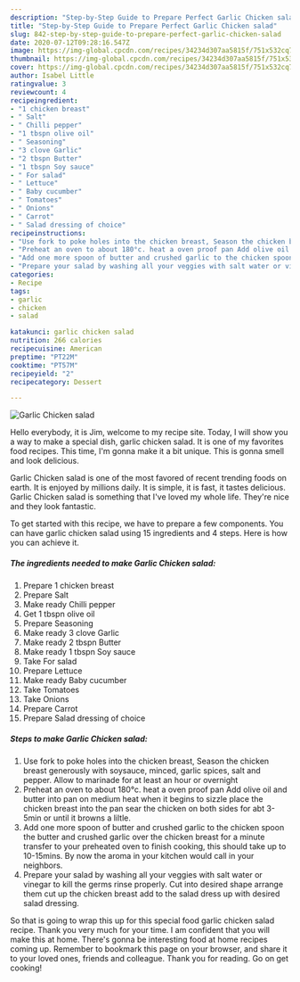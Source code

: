 ```yaml
---
description: "Step-by-Step Guide to Prepare Perfect Garlic Chicken salad"
title: "Step-by-Step Guide to Prepare Perfect Garlic Chicken salad"
slug: 842-step-by-step-guide-to-prepare-perfect-garlic-chicken-salad
date: 2020-07-12T09:28:16.547Z
image: https://img-global.cpcdn.com/recipes/34234d307aa5815f/751x532cq70/garlic-chicken-salad-recipe-main-photo.jpg
thumbnail: https://img-global.cpcdn.com/recipes/34234d307aa5815f/751x532cq70/garlic-chicken-salad-recipe-main-photo.jpg
cover: https://img-global.cpcdn.com/recipes/34234d307aa5815f/751x532cq70/garlic-chicken-salad-recipe-main-photo.jpg
author: Isabel Little
ratingvalue: 3
reviewcount: 4
recipeingredient:
- "1 chicken breast"
- " Salt"
- " Chilli pepper"
- "1 tbspn olive oil"
- " Seasoning"
- "3 clove Garlic"
- "2 tbspn Butter"
- "1 tbspn Soy sauce"
- " For salad"
- " Lettuce"
- " Baby cucumber"
- " Tomatoes"
- " Onions"
- " Carrot"
- " Salad dressing of choice"
recipeinstructions:
- "Use fork to poke holes into the chicken breast, Season the chicken breast generously with soysauce, minced, garlic spices, salt and pepper. Allow to marinade for at least an hour or overnight"
- "Preheat an oven to about 180°c. heat a oven proof pan Add olive oil and butter into pan on medium heat when it begins to sizzle place the chicken breast into the pan sear the chicken on both sides for abt 3-5min or until it browns a liltle."
- "Add one more spoon of butter and crushed garlic to the chicken spoon the butter and crushed garlic over the chicken breast for a minute transfer to your preheated oven to finish cooking, this should take up to 10-15mins. By now the aroma in your kitchen would call in your neighbors."
- "Prepare your salad by washing all your veggies with salt water or vinegar to kill the germs rinse properly. Cut into desired shape arrange them cut up the chicken breast add to the salad dress up with desired salad dressing."
categories:
- Recipe
tags:
- garlic
- chicken
- salad

katakunci: garlic chicken salad 
nutrition: 266 calories
recipecuisine: American
preptime: "PT22M"
cooktime: "PT57M"
recipeyield: "2"
recipecategory: Dessert

---
```



![Garlic Chicken salad](https://img-global.cpcdn.com/recipes/34234d307aa5815f/751x532cq70/garlic-chicken-salad-recipe-main-photo.jpg)

Hello everybody, it is Jim, welcome to my recipe site. Today, I will show you a way to make a special dish, garlic chicken salad. It is one of my favorites food recipes. This time, I'm gonna make it a bit unique. This is gonna smell and look delicious.

Garlic Chicken salad is one of the most favored of recent trending foods on earth. It is enjoyed by millions daily. It is simple, it is fast, it tastes delicious. Garlic Chicken salad is something that I've loved my whole life. They're nice and they look fantastic.




To get started with this recipe, we have to prepare a few components. You can have garlic chicken salad using 15 ingredients and 4 steps. Here is how you can achieve it.

<!--inarticleads1-->

##### The ingredients needed to make Garlic Chicken salad:

1. Prepare 1 chicken breast
1. Prepare  Salt
1. Make ready  Chilli pepper
1. Get 1 tbspn olive oil
1. Prepare  Seasoning
1. Make ready 3 clove Garlic
1. Make ready 2 tbspn Butter
1. Make ready 1 tbspn Soy sauce
1. Take  For salad
1. Prepare  Lettuce
1. Make ready  Baby cucumber
1. Take  Tomatoes
1. Take  Onions
1. Prepare  Carrot
1. Prepare  Salad dressing of choice




<!--inarticleads2-->

##### Steps to make Garlic Chicken salad:

1. Use fork to poke holes into the chicken breast, Season the chicken breast generously with soysauce, minced, garlic spices, salt and pepper. Allow to marinade for at least an hour or overnight
1. Preheat an oven to about 180°c. heat a oven proof pan Add olive oil and butter into pan on medium heat when it begins to sizzle place the chicken breast into the pan sear the chicken on both sides for abt 3-5min or until it browns a liltle.
1. Add one more spoon of butter and crushed garlic to the chicken spoon the butter and crushed garlic over the chicken breast for a minute transfer to your preheated oven to finish cooking, this should take up to 10-15mins. By now the aroma in your kitchen would call in your neighbors.
1. Prepare your salad by washing all your veggies with salt water or vinegar to kill the germs rinse properly. Cut into desired shape arrange them cut up the chicken breast add to the salad dress up with desired salad dressing.




So that is going to wrap this up for this special food garlic chicken salad recipe. Thank you very much for your time. I am confident that you will make this at home. There's gonna be interesting food at home recipes coming up. Remember to bookmark this page on your browser, and share it to your loved ones, friends and colleague. Thank you for reading. Go on get cooking!
